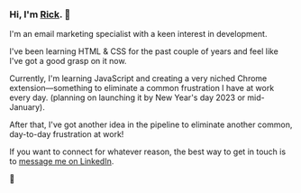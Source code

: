 ### Hi, I'm [Rick](https://www.linkedin.com/in/rick-d-johnston/). 👋

I'm an email marketing specialist with a keen interest in development.

I've been learning HTML & CSS for the past couple of years and feel like I've got a good grasp on it now.

Currently, I'm learning JavaScript and creating a very niched Chrome extension—something to eliminate a common frustration I have at work every day. (planning on launching it by New Year's day 2023 or mid-January).

After that, I've got another idea in the pipeline to eliminate another common, day-to-day frustration at work!
<!-- Aside from that, I'll be doing Frontend Mentor challenges and building a [portfolio of work](https://www.frontendmentor.io/profile/rdjxyz) through their platform with repositories hosted here. -->

If you want to connect for whatever reason, the best way to get in touch is to [message me on LinkedIn](https://www.linkedin.com/in/rick-d-johnston/).

🍻

<!--
**rdjxyz/rdjxyz** is a ✨ _special_ ✨ repository because its `README.md` (this file) appears on your GitHub profile.

Here are some ideas to get you started:

- 🔭 I’m currently working on ...
- 🌱 I’m currently learning ...
- 👯 I’m looking to collaborate on ...
- 🤔 I’m looking for help with ...
- 💬 Ask me about ...
- 📫 How to reach me: ...
- 😄 Pronouns: ...
- ⚡ Fun fact: ...
-->
